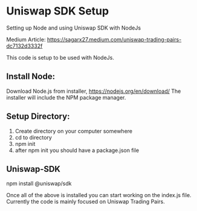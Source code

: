 # Uniswap SDK Setup
 Setting up Node and using Uniswap SDK with NodeJs
 
 Medium Article: https://sagarx27.medium.com/uniswap-trading-pairs-dc7132d3332f
 
 This code is setup to be used with NodeJs.
 
 ## Install Node:
 Download Node.js from installer, https://nodejs.org/en/download/
 The installer will include the NPM package manager.
 
 ## Setup Directory:
 1. Create directory on your computer somewhere
 2. cd to directory
 3. npm init
 4. after npm init you should have a package.json file

 ## Uniswap-SDK
 npm install @uniswap/sdk

Once all of the above is installed you can start working on the index.js file. 
Currently the code is mainly focused on Uniswap Trading Pairs. 

 

